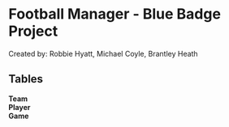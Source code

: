 Football Manager - Blue Badge Project
=====================================
Created by: Robbie Hyatt, Michael Coyle, Brantley Heath

Tables
------

**Team**  
**Player**  
**Game**  

